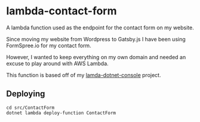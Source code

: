 # lambda-contact-form

A lambda function used as the endpoint for the contact form on my website.

Since moving my website from Wordpress to Gatsby.js I have been using FormSpree.io for my contact form.

However, I wanted to keep everything on my own domain and needed an excuse to play around with AWS Lambda.

This function is based off of my [lamda-dotnet-console](https://github.com/hyettdotme/lamda-dotnet-console) project.

## Deploying

```
cd src/ContactForm
dotnet lambda deploy-function ContactForm
```
